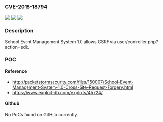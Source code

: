 ### [CVE-2018-18794](https://cve.mitre.org/cgi-bin/cvename.cgi?name=CVE-2018-18794)
![](https://img.shields.io/static/v1?label=Product&message=n%2Fa&color=blue)
![](https://img.shields.io/static/v1?label=Version&message=n%2Fa&color=blue)
![](https://img.shields.io/static/v1?label=Vulnerability&message=n%2Fa&color=brighgreen)

### Description

School Event Management System 1.0 allows CSRF via user/controller.php?action=edit.

### POC

#### Reference
- http://packetstormsecurity.com/files/150007/School-Event-Management-System-1.0-Cross-Site-Request-Forgery.html
- https://www.exploit-db.com/exploits/45724/

#### Github
No PoCs found on GitHub currently.

